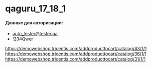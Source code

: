 # qaguru_17_18_1


#### Данные для авторизации:

- auto_tester@tester.qa
- !234Qwer


https://demowebshop.tricentis.com/addproducttocart/catalog/43/1/1
https://demowebshop.tricentis.com/addproducttocart/catalog/36/1/1
https://demowebshop.tricentis.com/addproducttocart/catalog/31/1/1